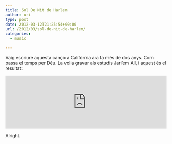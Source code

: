 ```yaml
---
title: Sol De Nit de Harlem
author: uri
type: post
date: 2012-03-12T21:25:54+00:00
url: /2012/03/sol-de-nit-de-harlem/
categories:
  - music

---
```

Vaig escriure aquesta cançó a Califòrnia ara fa més de dos anys. Com passa el temps per Déu. La volia gravar als estudis Jarl&#8217;em All, i aquest és el resultat:

<iframe width="100%" height="166" scrolling="no" frameborder="no" src="http://w.soundcloud.com/player/?url=http%3A%2F%2Fapi.soundcloud.com%2Ftracks%2F39781429&#038;show_artwork=true"></iframe>

Alright.
